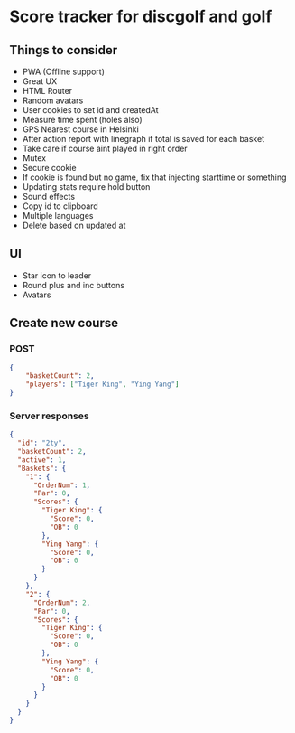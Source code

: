 # Score tracker for discgolf and golf

## Things to consider
- PWA (Offline support)
- Great UX
- HTML Router
- Random avatars
- User cookies to set id and createdAt
- Measure time spent (holes also)
- GPS Nearest course in Helsinki
- After action report with linegraph if total is saved for each basket
- Take care if course aint played in right order
- Mutex
- Secure cookie
- If cookie is found but no game, fix that injecting starttime or something
- Updating stats require hold button
- Sound effects
- Copy id to clipboard
- Multiple languages
- Delete based on updated at

## UI
- Star icon to leader
- Round plus and inc buttons
- Avatars

## Create new course

### POST
```json
{
	"basketCount": 2,
	"players": ["Tiger King", "Ying Yang"]
}
```

### Server responses
```json
{
  "id": "2ty",
  "basketCount": 2,
  "active": 1,
  "Baskets": {
    "1": {
      "OrderNum": 1,
      "Par": 0,
      "Scores": {
        "Tiger King": {
          "Score": 0,
          "OB": 0
        },
        "Ying Yang": {
          "Score": 0,
          "OB": 0
        }
      }
    },
    "2": {
      "OrderNum": 2,
      "Par": 0,
      "Scores": {
        "Tiger King": {
          "Score": 0,
          "OB": 0
        },
        "Ying Yang": {
          "Score": 0,
          "OB": 0
        }
      }
    }
  }
}
```
